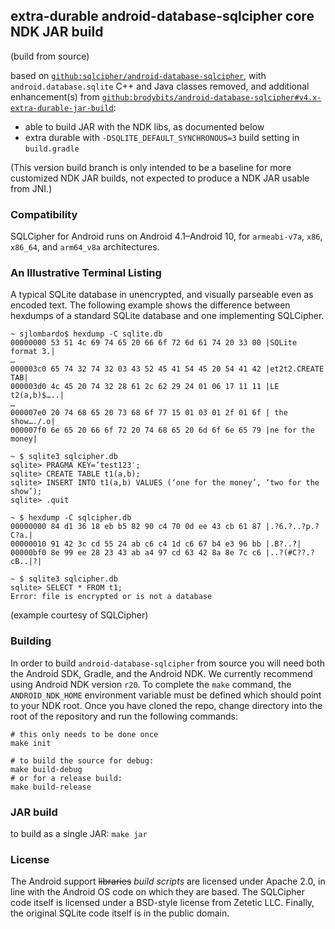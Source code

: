 ## extra-durable android-database-sqlcipher core NDK JAR build

(build from source)

based on [`github:sqlcipher/android-database-sqlcipher`](https://github.com/sqlcipher/android-database-sqlcipher), with `android.database.sqlite` C++ and Java classes removed, and additional enhancement(s) from [`github:brodybits/android-database-sqlcipher#v4.x-extra-durable-jar-build`](https://github.com/brodybits/android-database-sqlcipher/tree/v4.x-extra-durable-jar-build):

- able to build JAR with the NDK libs, as documented below
- extra durable with `-DSQLITE_DEFAULT_SYNCHRONOUS=3` build setting in `build.gradle`

(This version build branch is only intended to be a baseline for more customized NDK JAR builds, not expected to produce a NDK JAR usable from JNI.)

<!-- N/A - NOT SUPPORTED with this JAR build:
### Download Source and Binaries

The latest AAR binary package information can be [here](https://www.zetetic.net/sqlcipher/open-source), the source can be found [here](https://github.com/sqlcipher/android-database-sqlcipher).
<p><a title="Latest version from Maven Central" href="https://maven-badges.herokuapp.com/maven-central/net.zetetic/android-database-sqlcipher"><img src="https://maven-badges.herokuapp.com/maven-central/net.zetetic/android-database-sqlcipher/badge.svg"></a></p>
- -->

### Compatibility

SQLCipher for Android runs on Android 4.1–Android 10, for `armeabi-v7a`, `x86`, `x86_64`, and `arm64_v8a` architectures.

<!-- N/A for fork with JAR build:
### Contributions

We welcome contributions, to contribute to SQLCipher for Android, a [contributor agreement](https://www.zetetic.net/contributions/) needs to be submitted. All submissions should be based on the `master` branch.
- -->

### An Illustrative Terminal Listing

A typical SQLite database in unencrypted, and visually parseable even as encoded text. The following example shows the difference between hexdumps of a standard SQLite database and one implementing SQLCipher.

```
~ sjlombardo$ hexdump -C sqlite.db
00000000 53 51 4c 69 74 65 20 66 6f 72 6d 61 74 20 33 00 |SQLite format 3.|
…
000003c0 65 74 32 74 32 03 43 52 45 41 54 45 20 54 41 42 |et2t2.CREATE TAB|
000003d0 4c 45 20 74 32 28 61 2c 62 29 24 01 06 17 11 11 |LE t2(a,b)$…..|
…
000007e0 20 74 68 65 20 73 68 6f 77 15 01 03 01 2f 01 6f | the show…./.o|
000007f0 6e 65 20 66 6f 72 20 74 68 65 20 6d 6f 6e 65 79 |ne for the money|

~ $ sqlite3 sqlcipher.db
sqlite> PRAGMA KEY=’test123′;
sqlite> CREATE TABLE t1(a,b);
sqlite> INSERT INTO t1(a,b) VALUES (‘one for the money’, ‘two for the show’);
sqlite> .quit

~ $ hexdump -C sqlcipher.db
00000000 84 d1 36 18 eb b5 82 90 c4 70 0d ee 43 cb 61 87 |.?6.?..?p.?C?a.|
00000010 91 42 3c cd 55 24 ab c6 c4 1d c6 67 b4 e3 96 bb |.B?..?|
00000bf0 8e 99 ee 28 23 43 ab a4 97 cd 63 42 8a 8e 7c c6 |..?(#C??.?cB..|?|

~ $ sqlite3 sqlcipher.db
sqlite> SELECT * FROM t1;
Error: file is encrypted or is not a database
```
(example courtesy of SQLCipher)

<!-- N/A:
### Application Integration

You have a two main options for using SQLCipher for Android in your app:

- Using it with Room or other consumers of the `androidx.sqlite` API

- Using the native SQLCipher for Android classes

<!-- N/A - NOT SUPPORTED with this JAR build:
In both cases, you will need to add a dependency on `net.zetetic:android-database-sqlcipher`,
such as having the following line in your module's `build.gradle` `dependencies`
closure:

```gradle
implementation "net.zetetic:android-database-sqlcipher:4.4.0"
implementation "androidx.sqlite:sqlite:2.0.1"
```

(replacing `4.4.0` with the version you want)

<a title="Latest version from Maven Central" href="https://maven-badges.herokuapp.com/maven-central/net.zetetic/android-database-sqlcipher"><img src="https://maven-badges.herokuapp.com/maven-central/net.zetetic/android-database-sqlcipher/badge.svg"></a>
- -->

<!-- N/A:
#### Using SQLCipher for Android With Room

SQLCipher for Android has a `SupportFactory` class in the `net.sqlcipher.database` package
that can be used to configure Room to use SQLCipher for Android.

There are three `SupportFactory` constructors:

- `SupportFactory(byte[] passphrase)`
- `SupportFactory(byte[] passphrase, SQLiteDatabaseHook hook)`
- `SupportFactory(byte[] passphrase, SQLiteDatabaseHook hook, boolean clearPassphrase)`

All three take a `byte[]` to use as the passphrase (if you have a `char[]`, use
`SQLiteDatabase.getBytes()` to get a suitable `byte[]` to use).

Two offer a `SQLiteDatabaseHook` parameter that you can use
for executing SQL statements before or after the passphrase is used to key
the database.

The three-parameter constructor also offers `clearPassphrase`, which defaults
to `true` in the other two constructors. If `clearPassphrase` is set to `true`,
this will zero out the bytes of the `byte[]` after we open the database. This
is safest from a security standpoint, but it does mean that the `SupportFactory`
instance is a single-use object. Attempting to reuse the `SupportFactory`
instance later will result in being unable to open the database, because the
passphrase will be wrong. If you think that you might need to reuse the
`SupportFactory` instance, pass `false` for `clearPassphrase`.

Then, pass your `SupportFactory` to `openHelperFactory()` on your `RoomDatabase.Builder`:

```java
final byte[] passphrase = SQLiteDatabase.getBytes(userEnteredPassphrase);
final SupportFactory factory = new SupportFactory(passphrase);
final SomeDatabase room = Room.databaseBuilder(activity, SomeDatabase.class, DB_NAME)
  .openHelperFactory(factory)
  .build();
```

Now, Room will make all of its database requests using SQLCipher for Android instead
of the framework copy of SQLCipher.

Note that `SupportFactory` should work with other consumers of the `androidx.sqlite` API;
Room is merely a prominent example.

#### Using SQLCipher for Android's Native API

If you have existing SQLite code using classes like `SQLiteDatabase` and `SQLiteOpenHelper`,
converting your code to use SQLCipher for Android mostly is a three-step process:

1. Replace all `android.database.sqlite.*` `import` statements with ones that
use `net.sqlcipher.database.*` (e.g., convert `android.database.sqlite.SQLiteDatabase`
to `net.sqlcipher.database.SQLiteDatabase`)

2. Before attempting to open a database, call `SQLiteDatabase.loadLibs()`, passing
in a `Context` (e.g., add this to `onCreate()` of your `Application` subclass, using
the `Application` itself as the `Context`)

3. When opening a database (e.g., `SQLiteDatabase.openOrCreateDatabase()`), pass
in the passphrase as a `char[]` or `byte[]`

The rest of your code may not need any changes.

An article covering both integration of SQLCipher into an Android application as well as building the source can be found [here](https://www.zetetic.net/sqlcipher/sqlcipher-for-android/).
- -->

### Building

In order to build `android-database-sqlcipher` from source you will need both the Android SDK, Gradle, and the Android NDK. We currently recommend using Android NDK version `r20`. To complete the `make` command, the `ANDROID_NDK_HOME` environment variable must be defined which should point to your NDK root. Once you have cloned the repo, change directory into the root of the repository and run the following commands:

```
# this only needs to be done once
make init

# to build the source for debug:
make build-debug
# or for a release build:
make build-release
```

### JAR build

to build as a single JAR: `make jar`

<!-- N/A:
**Important:** When using JAR files or some other local build, it is required to include a recent `androidx.sqlite` artifact from here: <https://mvnrepository.com/artifact/androidx.sqlite/sqlite>

This may done by adding the following block from `android-database-sqlcipher/build.gradle`, as discussed in [sqlcipher/android-database-sqlcipher#475](https://github.com/sqlcipher/android-database-sqlcipher/issues/475):

```
    dependencies {
        implementation "androidx.sqlite:sqlite:2.0.1"
    }
```

It is recommended to consider using a newer `androidx.sqlite` version such as `2.1.0`.
- -->

<!-- N/A:
**Testing in [sqlcipher/sqlcipher-android-tests](https://github.com/sqlcipher/sqlcipher-android-tests):**

In a clone of [github:sqlcipher/sqlcipher-android-tests](https://github.com/sqlcipher/sqlcipher-android-tests):

- `mkdir -p app/libs`
- copy the JAR files into `app/libs`
- apply the following updates to `app/build.gradle`:

```diff
diff --git a/app/build.gradle b/app/build.gradle
index 275371a..dcdbfe4 100644
--- a/app/build.gradle
+++ b/app/build.gradle
@@ -20,13 +20,14 @@ android {
 
 dependencies {
   // For testing JAR-based distribution:
-  // implementation files('libs/sqlcipher.jar')
+  implementation files('libs/android-database-sqlcipher-classes.jar')
+  implementation files('libs/android-database-sqlcipher-ndk.jar')
 
   // For testing local AAR package:
   // implementation (name: 'android-database-sqlcipher-4.4.0-release', ext: 'aar')
 
   // For testing on remote AAR reference:
-  implementation 'net.zetetic:android-database-sqlcipher:4.4.0@aar'
+  // implementation 'net.zetetic:android-database-sqlcipher:4.4.0@aar'
 
   // Mandatory dependency:
   implementation "androidx.sqlite:sqlite:2.0.1"
```

then build and run the clone using Android Studio or according to the [instructions here](https://developer.android.com/studio/build/building-cmdline)
- -->

### License

The Android support ~~libraries~~ _build scripts_ are licensed under Apache 2.0, in line with the Android OS code on which they are based. The SQLCipher code itself is licensed under a BSD-style license from Zetetic LLC. Finally, the original SQLite code itself is in the public domain.
